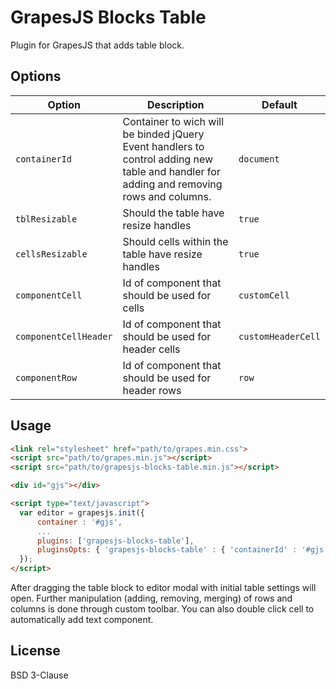 # GrapesJS Blocks Table

Plugin for GrapesJS that adds table block.

## Options

|Option|Description|Default|
|-|-|-
|`containerId`|Container to wich will be binded jQuery Event handlers to control adding new table and handler for adding and removing rows and columns.|`document`|
|`tblResizable`|Should the table have resize handles|`true`|
|`cellsResizable`|Should cells within the table have resize handles|`true`|
|`componentCell`|Id of component that should be used for cells|`customCell`|
|`componentCellHeader`|Id of component that should be used for header cells|`customHeaderCell`|
|`componentRow`|Id of component that should be used for header rows|`row`|

## Usage

```html
<link rel="stylesheet" href="path/to/grapes.min.css">
<script src="path/to/grapes.min.js"></script>
<script src="path/to/grapesjs-blocks-table.min.js"></script>

<div id="gjs"></div>

<script type="text/javascript">
  var editor = grapesjs.init({
      container : '#gjs',
      ...
      plugins: ['grapesjs-blocks-table'],
      pluginsOpts: { 'grapesjs-blocks-table' : { 'containerId' : '#gjs' } },
  });
</script>
```

After dragging the table block to editor modal with initial table settings will open. Further manipulation (adding, removing, merging) of rows and columns is done through custom toolbar. You can also double click cell to automatically add text component.

## License

BSD 3-Clause